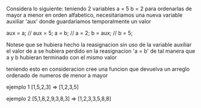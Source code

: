 Considera lo siguiente:
teniendo 2 variables
a = 5
b = 2
para ordenarlas de mayor a menor en orden alfabetico, necesitariamos una nueva variable auxiliar 'aux' donde guardariamos temporalmente un valor

aux = a; // aux = 5;
a = b;   // a = 2;
b = aux; // b = 5;

Notese que se hubiera hecho la reasignacion sin uso de la variable auxiliar el valor de a se hubiera perdido en la reasignacion 'a = b' de tal manera que 
a y b hubieran terminado con el mismo valor

teniendo esto en consideracion 
cree una funcion que devuelva un arreglo ordenado de numeros de menor a mayor

ejemplo 1
[1,5,2,3] => [1,2,3,5]

ejemplo 2
[5,1,8,2,9,3,8,3] => [1,2,3,3,5,8,8]
